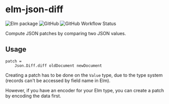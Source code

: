 # elm-json-diff

![Elm package](https://img.shields.io/elm-package/v/lattyware/elm-json-diff) ![GitHub](https://img.shields.io/github/license/lattyware/elm-json-diff) ![GitHub Workflow Status](https://img.shields.io/github/workflow/status/lattyware/elm-json-diff/Tests)

Compute JSON patches by comparing two JSON values.

## Usage

    patch =
        Json.Diff.diff oldDocument newDocument
        
Creating a patch has to be done on the `Value` type, due to the type system (records can't be accessed by field name in 
Elm).

However, if you have an encoder for your Elm type, you can create a patch by encoding the data first.
